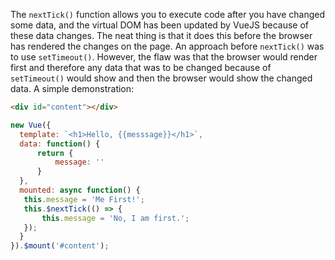 The `nextTick()` function allows you to execute code after you have changed some data, and the virtual DOM has been updated by VueJS because of these data changes.
The neat thing is that it does this before the browser has rendered the changes on the page.
An approach before `nextTick()` was to use `setTimeout()`.
However, the flaw was that the browser would render first and therefore any data that was to be changed because of `setTimeout()` would show and then the browser would show the changed data.
A simple demonstration:


```html
<div id="content"></div>
```

```javascript
new Vue({
  template: `<h1>Hello, {{messsage}}</h1>`,
  data: function() {
      return {
          message: ''
      }
  },
  mounted: async function() {
   this.message = 'Me First!';
   this.$nextTick(() => {
       this.message = 'No, I am first.';
   });
  }
}).$mount('#content');
```